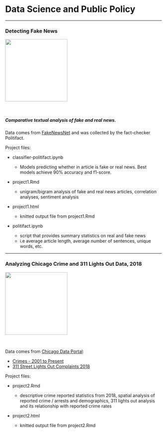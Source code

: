 # Data Science and Public Policy

*******************************************************

### Detecting Fake News

[<img src="https://cdn.factcheck.org/UploadedFiles/fakenews.jpg" width="200">](https://www.factcheck.org/2016/11/how-to-spot-fake-news/)

<br>

##### Comparative textual analysis of fake and real news.


Data comes from [FakeNewsNet](https://github.com/KaiDMML/FakeNewsNet/tree/old-version) and was collected by the fact-checker Politifact.

Project files:

- classifier-politifact.ipynb
  - Models predicting whether in article is fake or real news. Best models achieve 90% accuracy and f1-score.
  
  
- project1.Rmd
  - unigram/bigram analysis of fake and real news articles, correlation analyses, sentiment analysis


- project1.html
  - knitted output file from project1.Rmd 
  
  
- politifact.ipynb
  - script that provides summary statistics on real and fake news
  - i.e average article length, average number of sentences, unique words, etc.
  
  
  
  
*******************************************************


### Analyzing Chicago Crime and 311 Lights Out Data, 2018

[<img src="https://311.chicago.gov/resource/1579238270000/communityLogo" width="200">](https://311.chicago.gov/s/?language=en_US)

<br>

Data comes from [Chicago Data Portal](https://data.cityofchicago.org/):
  - [Crimes - 2001 to Present](https://data.cityofchicago.org/Public-Safety/Crimes-2001-to-Present/ijzp-q8t2/data)
  - [311 Street Lights Out Complaints 2018](https://data.cityofchicago.org/Service-Requests/311-Service-Requests-Street-Lights-All-Out-Histori/zuxi-7xem)


Project files:

- project2.Rmd
  - descriptive crime reported statistics from 2018, spatial analysis of reported crime / arrests and demographics, 311 lights out analysis and its relationship with reported crime rates


- project2.html
  - knitted output file from project2.Rmd 
